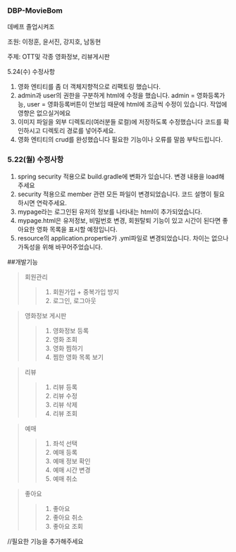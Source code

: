### DBP-MovieBom
데베프 졸업시켜조

조원: 이정훈, 윤서진, 강지호, 남동현

주제: OTT및 각종 영화정보, 리뷰게시판

5.24(수) 수정사항
1. 영화 엔티티를 좀 더 객체지향적으로 리팩토링 했습니다.
2. admin과 user의 권한을 구분하게 html에 수정을 했습니다.
   admin = 영화등록가능, user = 영화등록버튼이 안보임 
   때문에 html에 조금씩 수정이 있습니다. 작업에 영향은 없으실거에요
3. 이미지 파일을 외부 디렉토리(여러분들 로컬)에 저장하도록 수정했습니다 코드를 확인하시고 디렉토리 경로를 넣어주세요.
4. 영화 엔티티의 crud를 완성했습니다 필요한 기능이나 오류를 말씀 부탁드립니다.

### 5.22(월) 수정사항 ###
1. spring security 적용으로 build.gradle에 변화가 있습니다. 변경 내용을 load해주세요
2. security 적용으로 member 관련 모든 파일이 변경되었습니다. 코드 설명이 필요하시면 연락주세요.
3. mypage라는 로그인된 유저의 정보를 나타내는 html이 추가되었습니다. 
4. mypage.html은 유저정보, 비밀번호 변경, 회원탈퇴 기능이 있고 시간이 된다면 좋아요한 영화 목록을 표시할 예정입니다.
5. resource의 application.propertie가 .yml파일로 변경되었습니다. 차이는 없으나 가독성을 위해 바꾸어주었습니다.


##개발기능
> 회원관리
>>1. 회원가입 + 중복가입 방지
>>2. 로그인, 로그아웃

> 영화정보 게시판
>>1. 영화정보 등록
>>2. 영화 조회
>>3. 영화 찜하기
>>4. 찜한 영화 목록 보기

> 리뷰
>>1. 리뷰 등록
>>2. 리뷰 수정
>>3. 리뷰 삭제
>>4. 리뷰 조회

> 예매
>>1. 좌석 선택
>>2. 예매 등록
>>3. 예매 정보 확인
>>4. 예매 시간 변경
>>5. 예매 취소

> 좋아요
>>1. 좋아요 
>>2. 좋아요 취소
>>3. 좋아요 조회

//필요한 기능을 추가해주세요
